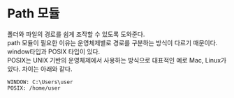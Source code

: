 # Path 모듈

폴더와 파일의 경로를 쉽게 조작할 수 있도록 도와준다.  
path 모듈이 필요한 이유는 운영체제별로 경로를 구분하는 방식이 다르기 때문이다.  
window타입과 POSIX 타입이 있다.  
POSIX는 UNIX 기반의 운영체제에서 사용하는 방식으로 대표적인 예로 Mac, Linux가 있다.
차이는 아래와 같다.

```
WINDOW: C:\Users\user
POSIX: /home/user
```
